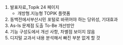 1. 발표자료_Topik 24 페이지
   - 개방형.지능형 TOPIK 플랫폼
2. 동백전에서부산시민 포털로 바뀌어야 하는 당위성, 기대효과
3.  As-Is 문제점 도출 To-Be 개선방안  
4. 기능 구성도에서 개선 사항, 차별점 보이지 않음
5. 디지털 교과서 내용 분석해서 빠진 부분 없게 할 것